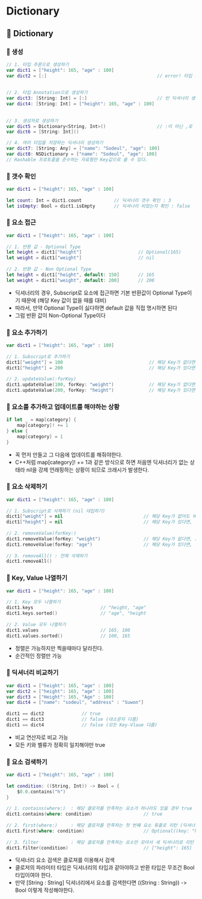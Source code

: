 # Dictionary

## 🍎 Dictionary
### 📖 생성
```swift
// 1. 타입 추론으로 생성하기
var dict1 = ["height": 165, "age" : 100]
var dict2 = [:]                                         // error! 타입 추론으론 빈 딕셔너리 생성 불가
 
 
// 2. 타입 Annotation으로 생성하기
var dict3: [String: Int] = [:]                          // 빈 딕셔너리 생성
var dict4: [String: Int] = ["height": 165, "age" : 100]
 
 
// 3. 생성자로 생성하기
var dict5 = Dictionary<String, Int>()                   // :이 아닌 ,로 명시
var dict6 = [String: Int]()

// 4. 여러 타입을 저장하는 딕셔너리 생성하기
var dict7: [String: Any] = ["name": "Sodeul", "age": 100]
var dict8: NSDictionary = ["name": "Sodeul", "age": 100]
// Hashable 프로토콜을 준수하는 자료형만 Key값으로 올 수 있다.
```

### 📖 갯수 확인
```swift
var dict1 = ["height": 165, "age" : 100]
 
let count: Int = dict1.count            // 딕셔너리 갯수 확인 : 3
let isEmpty: Bool = dict1.isEmpty       // 딕셔너리 비었는지 확인 : false
```

### 📖 요소 접근
```swift
var dict1 = ["height": 165, "age" : 100]
 
// 1. 반환 값 - Optional Type
let height = dict1["height"]                     // Optional(165)
let weight = dict1["weight"]                     // nil
 
// 2. 반환 값 - Non Optional Type
let height = dict1["height", default: 150]       // 165
let weight = dict1["weight", default: 200]       // 200
```
- 딕셔너리의 경우, Subscript로 요소에 접근하면 기본 반환값이 Optional Type이기 때문에 (해당 Key 값이 없을 때를 대비)
- 따라서, 만약 Optional Type이 싫다하면 default 값을 직접 명시하면 된다
- 그럼 반환 값이 Non-Optional Type이다


### 📖 요소 추가하기
```swift
var dict1 = ["height": 165, "age" : 100]
 
// 1. Subscript로 추가하기
dict1["weight"] = 100                                // 해당 Key가 없다면, 추가 (insert)
dict1["height"] = 200                                // 해당 Key가 있다면, Value 덮어쓰기 (update)
 
// 2. updateValue(:forKey)
dict1.updateValue(100, forKey: "weight")             // 해당 Key가 없다면, 추가하고 nil 리턴 (insert)
dict1.updateValue(200, forKey: "height")             // 해당 Key가 있다면, Value 덮어쓰고 덮어쓰기 전 값 리턴 (update)
```

### 📖 요소를 추가하고 업데이트를 해야하는 상황
```swift
if let _ = map[category] {
    map[category]! += 1
} else {
    map[category] = 1
}
```
- 꼭 먼저 만들고 그 다음에 업데이트를 해줘야한다.
- C++처럼 map[category]! += 1과 같은 방식으로 하면 처음엔 딕셔너리가 없는 상태라 nil을 강제 언래핑하는 상황이 되므로 크래시가 발생한다.

### 📖 요소 삭제하기
```swift
var dict1 = ["height": 165, "age" : 100]
 
// 1. Subscript로 삭제하기 (nil 대입하기)
dict1["weight"] = nil                              // 해당 Key가 없어도 에러 안남
dict1["height"] = nil                              // 해당 Key가 있다면, 해당 Key-Value 삭제
 
// 2. removeValue(forKey:)
dict1.removeValue(forKey: "weight")                // 해당 Key가 없다면, nil 반환
dict1.removeValue(forKey: "age")                   // 해당 Key가 있다면, 해당 Key-Value 삭제 후 삭제된 Value 반환 : Optional(100)
 
// 3. removeAll() : 전체 삭제하기
dict1.removeAll()
```

### 📖 Key, Value 나열하기
```swift
var dict1 = ["height": 165, "age" : 100]
 
// 1. Key 모두 나열하기
dict1.keys                         // "height, "age"
dict1.keys.sorted()                // "age", "height
 
// 2. Value 모두 나열하기
dict1.values                       // 165, 100
dict1.values.sorted()              // 100, 165
```
- 정렬은 가능하지만 찍을때마다 달라진다.
- 순간적인 정렬만 가능

### 📖 딕셔너리 비교하기
```swift
var dict1 = ["height": 165, "age" : 100]
var dict2 = ["height": 165, "age" : 100]
var dict3 = ["Height": 165, "Age" : 100]
var dict4 = ["name": "sodeul", "address" : "Suwon"]
 
dict1 == dict2              // true
dict1 == dict3              // false (대소문자 다름)
dict1 == dict4              // false (모든 Key-Vlaue 다름)
```
- 비교 연산자로 비교 가능
- 모든 키와 벨류가 정확히 일치해야만 true

### 📖 요소 검색하기
```swift
var dict1 = ["height": 165, "age" : 100]
 
let condition: ((String, Int)) -> Bool = {
    $0.0.contains("h")
}
 
// 1. contains(where:)  : 해당 클로저를 만족하는 요소가 하나라도 있을 경우 true
dict1.contains(where: condition)                   // true
 
// 2. first(where:)     : 해당 클로저를 만족하는 첫 번쨰 요소 튜플로 리턴 (딕셔너리는 순서가 없기 때문에, 호출할 때마다 값이 바뀔 수 있음)
dict1.first(where: condition)                      // Optional((key: "height", value: 165))
 
// 3. filter            : 해당 클로저를 만족하는 요소만 모아서 새 딕셔너리로 리턴
dict1.filter(condition)                            // ["height": 165]
```
- 딕셔너리 요소 검색은 클로져를 이용해서 검색
- 클로저의 파라미터 타입은 딕셔너리의 타입과 같아야하고 반환 타입은 무조건 Bool 타입이여야 한다.
- 만약 [String : String] 딕셔너리에서 요소를 검색한다면 ((String : String)) -> Bool 이렇게 작성해야한다.

